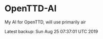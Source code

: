 # OpenTTD-AI
My AI for OpenTTD, will use primarily air

Latest backup: Sun Aug 25 07:37:01 UTC 2019
